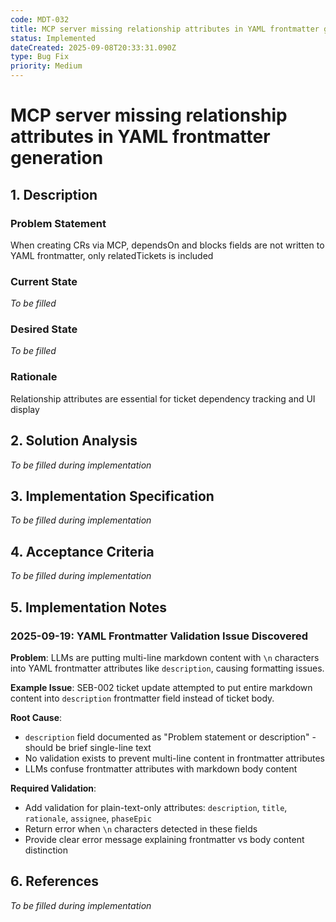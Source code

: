 ```yaml
---
code: MDT-032
title: MCP server missing relationship attributes in YAML frontmatter generation
status: Implemented
dateCreated: 2025-09-08T20:33:31.090Z
type: Bug Fix
priority: Medium
---
```


# MCP server missing relationship attributes in YAML frontmatter generation

## 1. Description

### Problem Statement
When creating CRs via MCP, dependsOn and blocks fields are not written to YAML frontmatter, only relatedTickets is included

### Current State
*To be filled*

### Desired State
*To be filled*

### Rationale
Relationship attributes are essential for ticket dependency tracking and UI display

## 2. Solution Analysis
*To be filled during implementation*

## 3. Implementation Specification
*To be filled during implementation*

## 4. Acceptance Criteria
*To be filled during implementation*

## 5. Implementation Notes

### 2025-09-19: YAML Frontmatter Validation Issue Discovered
**Problem**: LLMs are putting multi-line markdown content with `\n` characters into YAML frontmatter attributes like `description`, causing formatting issues.

**Example Issue**: SEB-002 ticket update attempted to put entire markdown content into `description` frontmatter field instead of ticket body.

**Root Cause**: 
- `description` field documented as "Problem statement or description" - should be brief single-line text
- No validation exists to prevent multi-line content in frontmatter attributes
- LLMs confuse frontmatter attributes with markdown body content

**Required Validation**:
- Add validation for plain-text-only attributes: `description`, `title`, `rationale`, `assignee`, `phaseEpic`
- Return error when `\n` characters detected in these fields
- Provide clear error message explaining frontmatter vs body content distinction

## 6. References
*To be filled during implementation*